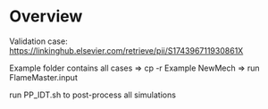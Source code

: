 # Overview

Validation case:    https://linkinghub.elsevier.com/retrieve/pii/S174396711930861X


Example folder contains all cases
=> cp -r Example NewMech
=> run FlameMaster.input

run PP_IDT.sh to post-process all simulations
